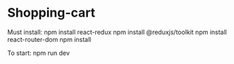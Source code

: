 # Shopping-cart
Must install:
npm install react-redux
npm install @reduxjs/toolkit
npm install react-router-dom
npm install

To start:
npm run dev
